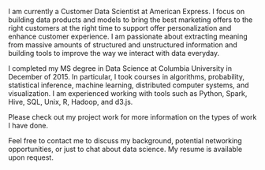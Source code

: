 I am currently a Customer Data Scientist at American Express. I focus on building data products and models to bring the best marketing offers to the right customers at the right time to support offer personalization and enhance customer experience. I am passionate about extracting meaning from massive amounts of structured and unstructured information and building tools to improve the way we interact with data everyday.

I completed my MS degree in Data Science at Columbia University in December of 2015. In particular, I took courses in algorithms, probability, statistical inference, machine learning, distributed computer systems, and visualization. I am experienced working with tools such as Python, Spark, Hive, SQL, Unix, R, Hadoop, and d3.js.

Please check out my project work for more information on the types of work I have done. 

Feel free to contact me to discuss my background, potential networking opportunities, or just to chat about data science. My resume is available upon request.
